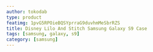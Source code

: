 ```yaml
---
author: tokodab
type: product
featimg: 1pvG5RPOieBQSYprraG9duvhmMeSbrRZS
title: Disney Lilo And Stitch Samsung Galaxy S9 Case
tags: [samsung, galaxy, s9]
category: [samsung]
---
```

